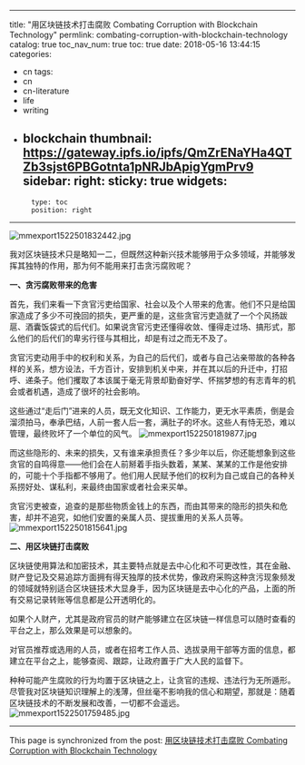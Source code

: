
---
title: "用区块链技术打击腐败 Combating Corruption with Blockchain Technology"
permlink: combating-corruption-with-blockchain-technology
catalog: true
toc_nav_num: true
toc: true
date: 2018-05-16 13:44:15
categories:
- cn
tags:
- cn
- cn-literature
- life
- writing
- blockchain
thumbnail: https://gateway.ipfs.io/ipfs/QmZrENaYHa4QTZb3sjst6PBGotnta1pNRJbApigYgmPrv9
sidebar:
    right:
        sticky: true
widgets:
    -
        type: toc
        position: right
---


![mmexport1522501832442.jpg](https://gateway.ipfs.io/ipfs/QmZrENaYHa4QTZb3sjst6PBGotnta1pNRJbApigYgmPrv9)



我对区块链技术只是略知一二，但既然这种新兴技术能够用于众多领域，并能够发挥其独特的作用，那为何不能用来打击贪污腐败呢？

**一、贪污腐败带来的危害**

首先，我们来看一下贪官污吏给国家、社会以及个人带来的危害。他们不只是给国家造成了多少不可挽回的损失，更严重的是，这些贪官污吏造就了一个个风扬跋扈、酒囊饭袋式的后代们。如果说贪官污吏还懂得收敛、懂得走过场、搞形式，那么他们的后代们的卑劣行径与其相比，却是有过之而无不及了。

贪官污吏动用手中的权利和关系，为自己的后代们，或者与自己沾亲带故的各种各样的关系，想方设法，千方百计，安排到机关中来，并在其以后的升迁中，打招呼、递条子。他们攫取了本该属于毫无背景却勤奋好学、怀揣梦想的有志青年的机会或者机遇，造成了很坏的社会影响。

这些通过“走后门”进来的人员，既无文化知识、工作能力，更无水平素质，倒是会溜须拍马，奉承巴结，人前一套人后一套，满肚子的坏水。这些人有恃无恐，难以管理，最终败坏了一个单位的风气。
![mmexport1522501819877.jpg](https://gateway.ipfs.io/ipfs/QmYN9zpgBwk4iDUYTGvhEcqaa45nN1KttR3BMbmY8Snp6L)


而这些隐形的、未来的损失，又有谁来承担责任？多少年以后，你还能想象到这些贪官的自鸣得意——他们会在人前掰着手指头数着，某某、某某的工作是他安排的，可能十个手指都不够用了。他们用人民赋予他们的权利为自己或自己的各种关系捞好处、谋私利，来最终由国家或者社会来买单。

贪官污吏被查，追查的是那些物质金钱上的东西，而由其带来的隐形的损失和危害，却并不追究，如他们安置的亲属人员、提拔重用的关系人员等。
![mmexport1522501815641.jpg](https://gateway.ipfs.io/ipfs/QmZ1FMuNg6NXzFA9gryvYySCMWC4N3RFNFMpRNyb6XPjwD)

**二、用区块链打击腐败**

区块链使用算法和加密技术，其主要特点就是去中心化和不可更改性，其在金融、财产登记及交易追踪方面拥有得天独厚的技术优势，像政府采购这种贪污现象频发的领域就特别适合区块链技术大显身手，因为区块链是去中心化的产品，上面的所有交易记录转账等信息都是公开透明化的。

如果个人财产，尤其是政府官员的财产能够建立在区块链一样信息可以随时查看的平台之上，那么效果是可以想象的。

对官员推荐或选用的人员，或者在招考工作人员、选拔录用干部等方面的信息，都建立在平台之上，能够查阅、跟踪，让政府置于广大人民的监督下。

种种可能产生腐败的行为均置于区块链之上，让贪官的违规、违法行为无所遁形。尽管我对区块链知识理解上的浅薄，但丝毫不影响我的信心和期望，那就是：随着区块链技术的不断发展和改善，一切都不会遥远。
![mmexport1522501759485.jpg](https://gateway.ipfs.io/ipfs/QmYBN226gSk7oh17UKXBB3B3ExQ4gZS9MscYU1EPy4wJZ7)

- - -

This page is synchronized from the post: [用区块链技术打击腐败 Combating Corruption with Blockchain Technology](https://steemit.com/@bring/combating-corruption-with-blockchain-technology)
